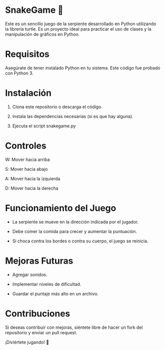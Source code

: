 # SnakeGame 🐍

Este es un sencillo juego de la serpiente desarrollado en Python utilizando la librería turtle. Es un proyecto ideal para practicar el uso de clases y la manipulación de gráficos en Python.

# Requisitos

Asegúrate de tener instalado Python en tu sistema. Este código fue probado con Python 3.

# Instalación

1. Clona este repositorio o descarga el código.

2. Instala las dependencias necesarias (si es que hay alguna).

3. Ejecuta el script snakegame.py

# Controles

W: Mover hacia arriba

S: Mover hacia abajo

A: Mover hacia la izquierda

D: Mover hacia la derecha

# Funcionamiento del Juego

* La serpiente se mueve en la dirección indicada por el jugador.

* Debe comer la comida para crecer y aumentar la puntuación.

* Si choca contra los bordes o contra su cuerpo, el juego se reinicia.

# Mejoras Futuras

* Agregar sonidos.

* Implementar niveles de dificultad.

* Guardar el puntaje más alto en un archivo.

# Contribuciones

Si deseas contribuir con mejoras, siéntete libre de hacer un fork del repositorio y enviar un pull request.

¡Diviértete jugando! 🐍
